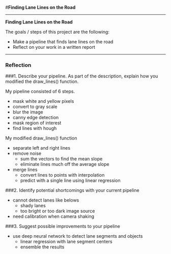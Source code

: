 #**Finding Lane Lines on the Road** 

---

**Finding Lane Lines on the Road**

The goals / steps of this project are the following:
* Make a pipeline that finds lane lines on the road
* Reflect on your work in a written report

---

### Reflection

###1. Describe your pipeline. As part of the description, explain how you modified the draw_lines() function.

My pipeline consisted of 6 steps.

* mask white and yellow pixels
* convert to gray scale
* blur the image
* canny edge detection
* mask region of interest
* find lines with hough

My modified draw_lines() function

* separate left and right lines
* remove noise
  * sum the vectors to find the mean slope
  * eliminate lines much off the average slope
* merge lines
  * convert lines to points with interpolation
  * predict with a single line using linear regression

###2. Identify potential shortcomings with your current pipeline

* cannot detect lanes like belows
  * shady lanes
  * too bright or too dark image source
* need calibration when camera shaking

###3. Suggest possible improvements to your pipeline

* use deep neural network to detect lane segments and objects
  * linear regression with lane segment centers
  * ensemble the results